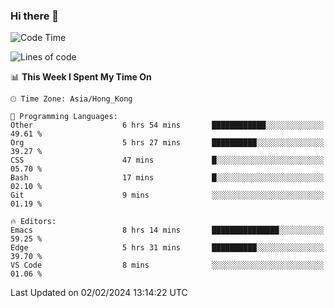 ### Hi there 👋

<!--
**nicehiro/nicehiro** is a ✨ _special_ ✨ repository because its `README.md` (this file) appears on your GitHub profile.

Here are some ideas to get you started:

- 🔭 I’m currently working on ...
- 🌱 I’m currently learning ...
- 👯 I’m looking to collaborate on ...
- 🤔 I’m looking for help with ...
- 💬 Ask me about ...
- 📫 How to reach me: ...
- 😄 Pronouns: ...
- ⚡ Fun fact: ...
-->

<!--START_SECTION:waka-->
![Code Time](http://img.shields.io/badge/Code%20Time-215%20hrs%2010%20mins-blue)

![Lines of code](https://img.shields.io/badge/From%20Hello%20World%20I%27ve%20Written-2.6%20million%20lines%20of%20code-blue)

📊 **This Week I Spent My Time On** 

```text
🕑︎ Time Zone: Asia/Hong_Kong

💬 Programming Languages: 
Other                    6 hrs 54 mins       ████████████░░░░░░░░░░░░░   49.61 % 
Org                      5 hrs 27 mins       ██████████░░░░░░░░░░░░░░░   39.27 % 
CSS                      47 mins             █░░░░░░░░░░░░░░░░░░░░░░░░   05.70 % 
Bash                     17 mins             █░░░░░░░░░░░░░░░░░░░░░░░░   02.10 % 
Git                      9 mins              ░░░░░░░░░░░░░░░░░░░░░░░░░   01.19 % 

🔥 Editors: 
Emacs                    8 hrs 14 mins       ███████████████░░░░░░░░░░   59.25 % 
Edge                     5 hrs 31 mins       ██████████░░░░░░░░░░░░░░░   39.70 % 
VS Code                  8 mins              ░░░░░░░░░░░░░░░░░░░░░░░░░   01.06 % 
```


 Last Updated on 02/02/2024 13:14:22 UTC
<!--END_SECTION:waka-->
